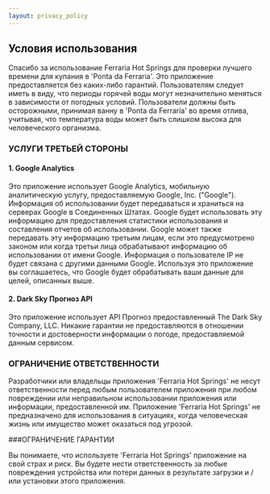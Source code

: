 ```yaml
---
layout: privacy_policy
---
```


## Условия использования

Спасибо за использование Ferraria Hot Springs для проверки лучшего времени для купания в 'Ponta da Ferraria'.
Это приложение предоставляется без каких-либо гарантий. Пользователям следует иметь в виду,
что периоды горячей воды могут незначительно меняться в зависимости от погодных условий.
Пользователи должны быть осторожными, принимая ванну в 'Ponta da Ferraria' во время отлива, учитывая,
что температура воды может быть слишком высока для человеческого организма.

### УСЛУГИ ТРЕТЬЕЙ СТОРОНЫ

#### 1. Google Analytics

Это приложение использует Google Analytics, мобильную аналитическую услугу, предоставляемую
Google, Inc. ("Google"). Информация об использовании будет передаваться и храниться на серверах Google
в Соединенных Штатах. Google будет использовать эту информацию для предоставления статистики использования
и составления отчетов об использовании. Google может также передавать эту информацию третьим лицам, если это
предусмотрено законом или когда третьи лица обрабатывают информацию об использовании от имени Google.
Информация о пользователе IP не будет связана с другими данными Google. Используя это приложение вы
соглашаетесь, что Google будет обрабатывать ваши данные для целей, описанных выше.

#### 2. Dark Sky Прогноз API
Это приложение использует API Прогноз предоставленный The Dark Sky Company, LLC. Никакие гарантии не
предоставляются в отношении точности и достоверности информации о погоде, предоставляемой данным сервисом.

### ОГРАНИЧЕНИЕ  ОТВЕТСТВЕННОСТИ

Разработчики или владельцы приложения 'Ferraria Hot Springs' не несут ответственности перед любым
пользователем приложения при любом повреждении или неправильном использовании приложения или информации,
предоставленной им. Приложение 'Ferraria Hot Springs' не предназначено для использования в ситуациях,
когда человеческая жизнь или имущество может оказаться под угрозой.

###ОГРАНИЧЕНИЕ ГАРАНТИИ

Вы понимаете, что используете 'Ferraria Hot Springs' приложение на свой страх и риск. Вы будете нести
ответственность за любые повреждения устройства или потери данных в результате загрузки и / или установки
этого приложения.

